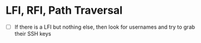 # LFI, RFI, Path Traversal

- [ ] If there is a LFI but nothing else, then look for usernames and try to grab their SSH keys
